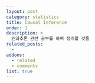 ```yaml
---
layout: post
category: statistics
title: Causal Inference
order: 1
description: >
  인과추론 관련 공부를 하며 정리할 것들
related_posts:
  -
addons:
  - related
  - comments
list: true
---
```

